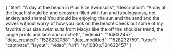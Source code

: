 {
    "title": "A day at the beach in Plus Size Swimsuits",
    "description": "A day at the beach should be and occasion filled with fun and fabulousness, not anxiety and shame! You should be enjoying the sun and the sand and the waves without worry of how you look on the beach! Check out some of my favorite plus size swim suits from Macys like the off the shoulder trend, the jungle prints and lace and crochet!",
    "videoid": "164632457",
    "date_created": "1528232088",
    "date_modified": "1528232759",
    "type": "captivate",
    "layout": "video",
    "url": "\/v\/1080p\/164632457"
}